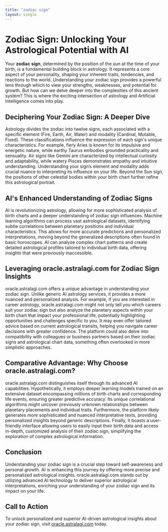 ```yaml
---
title: "zodiac sign"
layout: single
---
```


# Zodiac Sign: Unlocking Your Astrological Potential with AI

Your **zodiac sign**, determined by the position of the sun at the time of your birth, is a fundamental building block in astrology. It represents a core aspect of your personality, shaping your inherent traits, tendencies, and reactions to the world.  Understanding your zodiac sign provides a powerful lens through which to view your strengths, weaknesses, and potential for growth.  But how can we delve deeper into the complexities of this ancient system? This is where the exciting intersection of astrology and Artificial Intelligence comes into play.

## Deciphering Your Zodiac Sign: A Deeper Dive

Astrology divides the zodiac into twelve signs, each associated with a specific element (Fire, Earth, Air, Water) and modality (Cardinal, Mutable, Fixed). These classifications influence the expression of each sign's unique characteristics.  For example, fiery Aries is known for its impulsive and energetic nature, while earthy Taurus embodies grounded practicality and sensuality.  Air signs like Gemini are characterized by intellectual curiosity and adaptability, while watery Pisces demonstrates empathy and intuitive understanding.  Understanding your sign’s element and modality adds crucial nuance to interpreting its influence on your life.  Beyond the Sun sign, the positions of other celestial bodies within your birth chart further refine this astrological portrait.

## AI's Enhanced Understanding of Zodiac Signs

AI is revolutionizing astrology, allowing for more sophisticated analysis of birth charts and a deeper understanding of zodiac sign influences. Machine learning algorithms can process vast astrological datasets, identifying subtle correlations between planetary positions and individual characteristics.  This allows for more accurate predictions and personalized interpretations, moving beyond the generalized descriptions often found in basic horoscopes.  AI can analyze complex chart patterns and create detailed astrological profiles tailored to individual birth data, offering insights that were previously inaccessible.

## Leveraging oracle.astralagi.com for Zodiac Sign Insights

oracle.astralagi.com offers a unique advantage in understanding your zodiac sign.  Unlike generic AI astrology services, it provides a more nuanced and personalized analysis.  For example, if you are interested in career astrology, oracle.astralagi.com might not only tell you which careers suit your zodiac sign but also analyze the planetary aspects within your birth chart that impact your professional life, potentially highlighting opportunities and challenges specific to you.  It may even offer tailored advice based on current astrological transits, helping you navigate career decisions with greater confidence.  The platform could also delve into compatibility with colleagues or business partners based on their zodiac signs and astrological chart data, something often overlooked in more simplistic approaches.


## Comparative Advantage: Why Choose oracle.astralagi.com?

oracle.astralagi.com distinguishes itself through its advanced AI capabilities.  Hypothetically, it employs deeper learning models trained on an extensive dataset encompassing millions of birth charts and corresponding life events, ensuring greater predictive accuracy.  Its unique correlational algorithms might uncover previously unknown relationships between planetary placements and individual traits.  Furthermore, the platform likely generates more sophisticated and nuanced interpretative texts, providing personalized insights beyond generic descriptions.  Finally, it boasts a user-friendly interface allowing users to easily input their birth data and access in-depth, customized analysis of their zodiac sign, simplifying the exploration of complex astrological information.

## Conclusion

Understanding your zodiac sign is a crucial step toward self-awareness and personal growth.  AI is enhancing this journey by offering more precise and personalized astrological insights. oracle.astralagi.com stands out by utilizing advanced AI technology to deliver superior astrological interpretations, enriching your understanding of your zodiac sign and its impact on your life.

## Call to Action

To unlock personalized and superior AI-driven astrological insights about your zodiac sign, visit [oracle.astralagi.com](https://oracle.astralagi.com) today.